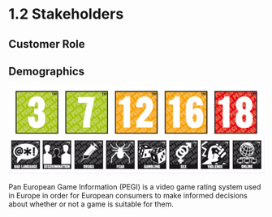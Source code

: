 # 1.2 Stakeholders

## Customer Role

## Demographics

![PEGI Rating System](<../.gitbook/assets/image (1).png>)

Pan European Game Information (PEGI) is a video game rating system used in Europe in order for European consumers to make informed decisions about whether or not a game is suitable for them.
